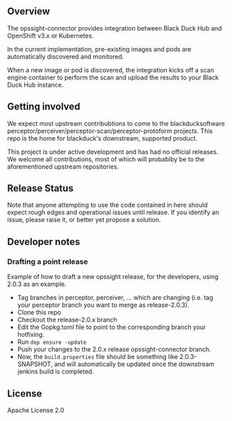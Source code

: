 ## Overview

The opssight-connector provides integration between Black Duck Hub and OpenShift v3.x or Kubernetes. 

In the current implementation, pre-existing images and pods are automatically discovered and monitored. 

When a new image or pod is discovered, the integration kicks off a scan engine container to perform the scan and upload the results to your Black Duck Hub instance.

## Getting involved 

We expect most upstream contribubtions to come to the blackducksoftware perceptor/perceiver/perceptor-scan/perceptor-protoform projects.  This repo is the home for blackduck's downstream, supported product.

This project is under active development and has had no official releases. We welcome all contributions, most of which will 
probablby be to the aforementioned upstream repositories. 

## Release Status

Note that anyone attempting to use the code contained in here should expect rough edges and operational issues until release. If you identify an issue, please raise it, or better yet propose a solution.

## Developer notes

### Drafting a point release

Example of how to draft a new opssight release, for the developers, using 2.0.3 as an example.

- Tag branches in perceptor, perceiver, ... which are changing (i.e. tag your perceptor branch you want to merge as release-2.0.3).
- Clone this repo
- Checkout the release-2.0.x branch
- Edit the Gopkg.toml file to point to the corresponding branch your hotfixing.
- Run `dep ensure -update`
- Push your changes to the 2.0.x release opssight-connector branch.
- Now, the `build.properties` file should be something like 2.0.3-SNAPSHOT, and will automatically be updated once the downstream jenkins build is completed.

## License


Apache License 2.0

